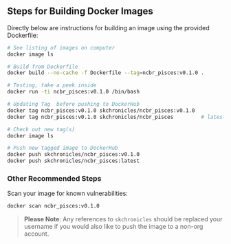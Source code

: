 ## Steps for Building Docker Images

Directly below are instructions for building an image using the provided Dockerfile:

```bash
# See listing of images on computer
docker image ls

# Build from Dockerfile
docker build --no-cache -f Dockerfile --tag=ncbr_pisces:v0.1.0 .

# Testing, take a peek inside
docker run -ti ncbr_pisces:v0.1.0 /bin/bash

# Updating Tag  before pushing to DockerHub
docker tag ncbr_pisces:v0.1.0 skchronicles/ncbr_pisces:v0.1.0
docker tag ncbr_pisces:v0.1.0 skchronicles/ncbr_pisces         # latest

# Check out new tag(s)
docker image ls

# Push new tagged image to DockerHub
docker push skchronicles/ncbr_pisces:v0.1.0
docker push skchronicles/ncbr_pisces:latest
```

### Other Recommended Steps

Scan your image for known vulnerabilities:

```bash
docker scan ncbr_pisces:v0.1.0
```

> **Please Note**: Any references to `skchronicles` should be replaced your username if you would also like to push the image to a non-org account.
